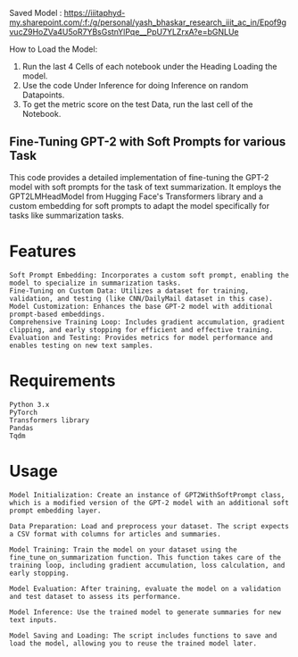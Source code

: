 Saved Model : https://iiitaphyd-my.sharepoint.com/:f:/g/personal/yash_bhaskar_research_iiit_ac_in/Epof9gvucZ9HoZVa4U5oR7YBsGstnYlPqe__PpU7YLZrxA?e=bGNLUe


How to Load the Model:

1. Run the last 4 Cells of each notebook under the Heading Loading the model.
2. Use the code Under Inference for doing Inference on random Datapoints.
3. To get the metric score on the test Data, run the last cell of the Notebook.


## Fine-Tuning GPT-2 with Soft Prompts for various Task

This code provides a detailed implementation of fine-tuning the GPT-2 model with soft prompts for the task of text summarization. It employs the GPT2LMHeadModel from Hugging Face's Transformers library and a custom embedding for soft prompts to adapt the model specifically for tasks like summarization tasks.

# Features

    Soft Prompt Embedding: Incorporates a custom soft prompt, enabling the model to specialize in summarization tasks.
    Fine-Tuning on Custom Data: Utilizes a dataset for training, validation, and testing (like CNN/DailyMail dataset in this case).
    Model Customization: Enhances the base GPT-2 model with additional prompt-based embeddings.
    Comprehensive Training Loop: Includes gradient accumulation, gradient clipping, and early stopping for efficient and effective training.
    Evaluation and Testing: Provides metrics for model performance and enables testing on new text samples.

# Requirements

    Python 3.x
    PyTorch
    Transformers library
    Pandas
    Tqdm

# Usage

    Model Initialization: Create an instance of GPT2WithSoftPrompt class, which is a modified version of the GPT-2 model with an additional soft prompt embedding layer.

    Data Preparation: Load and preprocess your dataset. The script expects a CSV format with columns for articles and summaries.

    Model Training: Train the model on your dataset using the fine_tune_on_summarization function. This function takes care of the training loop, including gradient accumulation, loss calculation, and early stopping.

    Model Evaluation: After training, evaluate the model on a validation and test dataset to assess its performance.

    Model Inference: Use the trained model to generate summaries for new text inputs.

    Model Saving and Loading: The script includes functions to save and load the model, allowing you to reuse the trained model later.